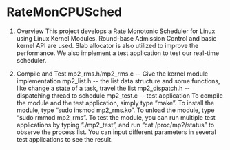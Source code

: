 RateMonCPUSched
===============
1. Overview
This project develops a Rate Monotonic Scheduler for Linux using Linux Kernel Modules. 
Round-base Admission Control and basic kernel API are used. Slab allocator is also utilized 
to improve the performance. We also implement a test application to test our real-time scheduler.

2. Compile and Test
mp2_rms.h/mp2_rms.c -- Give the kernel module implementation
mp2_list.h -- the list data structure and some functions, like change a state of a task, travel the list
mp2_dispatch.h -- dispatching thread to schedule
mp2_test.c -- test application
To compile the module and the test application, simply type “make”. To install the module, type “sudo insmod mp2_rms.ko”.
To unload the module, type “sudo rmmod mp2_rms”.
To test the module, you can run multiple test applications by typing “./mp2_test”, and run “cat /proc/mp2/status” to 
observe the process list. You can input different parameters in several test applications to see the result.
